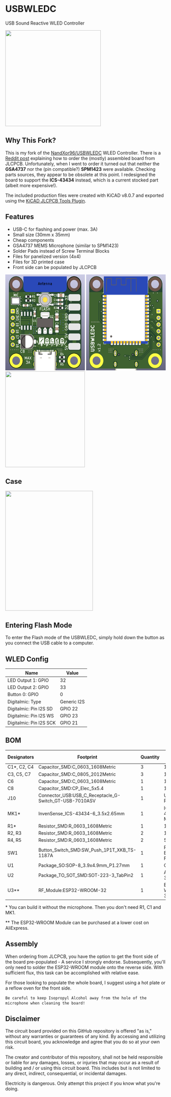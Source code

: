 # USBWLEDC
USB Sound Reactive WLED Controller

<img src="https://github.com/adilinden-oss/USBWLEDC/blob/main/images/animated.gif?raw=true" width="300" height="300" />

## Why This Fork?

This is my fork of the [NandXor96/USBWLEDC](https://github.com/NandXor96/USBWLEDC) WLED Controller.  There is a [Reddit post](https://www.reddit.com/r/WLED/comments/1c1dhp0/comment/kz3xn8g/?utm_source=share&utm_medium=web3x&utm_name=web3xcss&utm_term=1&utm_content=share_button) explaining how to order the (mostly) assembled board from JLCPCB.  Unfortunately, when I went to order it turned out that neither the **GSA4737** nor the (pin compatible?) **SPM1423** were available. Checking parts sources, they appear to be obsolete at this point.  I redesigned the board to support the **ICS-43434** instead, which is a current stocked part (albeit more expensive!).

The included production files were created with KiCAD v8.0.7 and exported using the [KiCAD JLCPCB Tools Plugin](https://github.com/Bouni/kicad-jlcpcb-tools).

## Features

- USB-C for flashing and power (max. 3A)
- Small size (30mm x 35mm)
- Cheap components
- GSA4737 MEMS Microphone (similar to SPM1423)
- Solder Pads instead of Screw Terminal Blocks
- Files for panelized version (4x4)
- Files for 3D printed case
- Front side can be populated by JLCPCB

<img src="https://github.com/adilinden-oss/USBWLEDC/blob/main/images/usbwledc_front.png?raw=true" width="250" height="300" /> <img src="https://github.com/adilinden-oss/USBWLEDC/blob/main/images/usbwledc_back.png?raw=true" width="250" height="300" /><img src="https://github.com/adilinden-oss/USBWLEDC/blob/main/images/usbwledc_real.png?raw=true" width="250" height="300" />

## Case

<img src="https://github.com/adilinden-oss/USBWLEDC/blob/main/images/usbwledc_case.png?raw=true" width="275" height="375" />

## Entering Flash Mode

To enter the Flash mode of the USBWLEDC, simply hold down the button as you connect the USB cable to a computer.

## WLED Config

| Name | Value |
|------|-------|
| LED Output 1: GPIO | 32 |
| LED Output 2: GPIO | 33 |
| Button 0: GPIO | 0 |
| Digitalmic: Type | Generic I2S |
| Digitalmic: Pin I2S SD  | GPIO 22 |
| Digitalmic: Pin I2S WS  | GPIO 23 |
| Digitalmic: Pin I2S SCK | GPIO 21 |

## BOM

|Designators   |Footprint                                       |Quantity|Value                  |LCSC Part #|
|--------------|------------------------------------------------|--------|-----------------------|-----------|
|C1*, C2, C4|Capacitor_SMD:C_0603_1608Metric                           |3    |100nF                  |C14663  |
|C3, C5, C7 |Capacitor_SMD:C_0805_2012Metric                           |3    |10uF                   |C15850  |
|C6         |Capacitor_SMD:C_0603_1608Metric                           |1    |1uF                    |C15849  |
|C8         |Capacitor_SMD:CP_Elec_5x5.4                               |1    |100uF                  |C96182  |
|J10        |Connector_USB:USB_C_Receptacle_G-Switch_GT-USB-7010ASV    |1    |USB-C Receptacle       |C2988369|
|MK1*       |InvenSense_ICS-43434-6_3.5x2.65mm                         |1    |ICS-43434 MEMS Mic     |C2988369|
|R1*        |Resistor_SMD:R_0603_1608Metric                            |1    |100k                   |C25803  |
|R2, R3     |Resistor_SMD:R_0603_1608Metric                            |2    |10k                    |C25804  |
|R4, R5     |Resistor_SMD:R_0603_1608Metric                            |2    |5.1k                   |C23186  |
|SW1        |Button_Switch_SMD:SW_Push_1P1T_XKB_TS-1187A               |1    |Push Button Flash      |C318884 |
|U1         |Package_SO:SOP-8_3.9x4.9mm_P1.27mm                        |1    |CH340N                 |C2977777|
|U2         |Package_TO_SOT_SMD:SOT-223-3_TabPin2                      |1    |AMS1117-3.3            |C6186   |
|U3**       |RF_Module:ESP32-WROOM-32                                  |1    |ESP32-WROOM-32         |C701341 |


\* You can build it without the microphone. Then you don't need R1, C1 and MK1.

\*\* The ESP32-WROOM Module can be purchased at a lower cost on AliExpress.

## Assembly

When ordering from JLCPCB, you have the option to get the front side of the board pre-populated - A service I strongly endorse. Subsequently, you'll only need to solder the ESP32-WROOM module onto the reverse side. With sufficient flux, this task can be accomplished with relative ease.

For those looking to populate the whole board, I suggest using a hot plate or a reflow oven for the front side.

    Be careful to keep Isopropyl Alcohol away from the hole of the microphone when cleaning the board!

## Disclaimer

The circuit board provided on this GitHub repository is offered "as is," without any warranties or guarantees of any kind. By accessing and utilizing this circuit board, you acknowledge and agree that you do so at your own risk.

The creator and contributor of this repository, shall not be held responsible or liable for any damages, losses, or injuries that may occur as a result of building and / or using this circuit board. This includes but is not limited to any direct, indirect, consequential, or incidental damages.

Electricity is dangerous. Only attempt this project if you know what you're doing.
